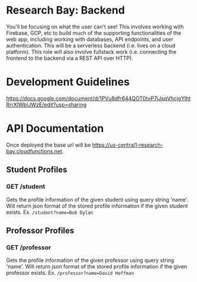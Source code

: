 # Research Bay: Backend
You'll be focusing on what the user can't see! This involves working with Firebase, GCP, etc to build much of the supporting functionalities of the web app, including working with databases, API endpoints, and user authentication. This will be a serverless backend (i.e. lives on a cloud platform). This role will also involve fullstack work (i.e. connecting the frontend to the backend via a REST API over HTTP).

# Development Guidelines
https://docs.google.com/document/d/1PVu8dfr644QOT0tvP7jJsqVhcjgYlhtRrrXIWbIJWzE/edit?usp=sharing


# API Documentation

Once deployed the base url will be https://us-central1-research-bay.cloudfunctions.net.

## Student Profiles

### GET /student
Gets the profile information of the given student using query string 'name'. Will return json format of the stored profile information if the given student exists.
Ex. `/student?name=Bob Dylan`


## Professor Profiles

### GET /professor
Gets the profile information of the given professor using query string 'name'. Will return json format of the stored profile information if the given professor exists.
Ex. `/professor?name=David Hoffman`